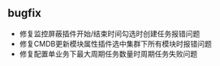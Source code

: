 
## bugfix
  - 修复监控屏蔽插件开始/结束时间勾选时创建任务报错问题
  - 修复CMDB更新模块属性插件选中集群下所有模块时报错问题
  - 修复配置单业务下最大周期任务数量时周期任务失败问题